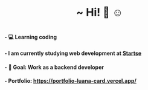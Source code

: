 <h1 align="center"> ~ Hi! 👋 ☺️ <h1/>

#### - 💻 Learning coding
  
#### - I am currently studying web development at <a target="_blank" href="https://www.startse.com/en">Startse </a>
  
#### - :dart: Goal: Work as a backend developer

  #### - Portfolio: https://portfolio-luana-card.vercel.app/
  
